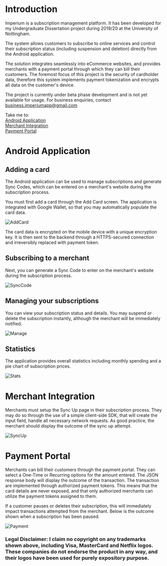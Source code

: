 # Introduction 

Imperium is a subscription management platform. It has been developed for my Undergraduate Dissertation project during 2019/20 at the University of Nottingham. 

The system allows customers to subscribe to online services and control their subscription status (including suspension and deletion) directly from the Android application. 

The solution integrates seamlessly into eCommerce websites, and provides merchants with a payment portal through which they can bill their customers. The foremost focus of this project is the security of cardholder data, therefore this system implements payment tokenization and encrypts all data on the customer's device. 

The project is currently under beta phase development and is not yet available for usage. For business enquiries, contact [business.imperiumapp@gmail.com](mailto:business.imperiumapp@gmail.com)

Take me to:  
[Android Application](#aa)  
[Merchant Integration](#mi)  
[Payment Portal](#pp)

# <a name="aa"></a>Android Application

## Adding a card

The Android application can be used to manage subscriptions and generate Sync Codes, which can be entered on a merchant's website during the subscription process. 

You must first add a card through the Add Card screen. The application is integrated with Google Wallet, so that you may automatically populate the card data. 

![AddCard](https://user-images.githubusercontent.com/32521086/87012507-aa6bcc00-c1c9-11ea-94c4-5a1bb6b8a17e.png)

The card data is encrypted on the mobile device with a unique encryption key. It is then sent to the backend through a HTTPS-secured connection and irreversibly replaced with payment token.

## Subscribing to a merchant

Next, you can generate a Sync Code to enter on the merchant's website during the subscription process.

![SyncCode](https://user-images.githubusercontent.com/32521086/87013502-097e1080-c1cb-11ea-823b-45611eadff6e.png)

## Managing your subscriptions

You can view your subscription status and details. You may suspend or delete the subscription instantly, although the merchant will be immediately notified.

![Manage](https://user-images.githubusercontent.com/32521086/87014417-67f7be80-c1cc-11ea-8adb-7cb176d4ac92.png)

## Statistics

The application provides overall statistics including monthly spending and a pie chart of subscription prices.

![Stats](https://user-images.githubusercontent.com/32521086/87017173-f0c42980-c1cf-11ea-9710-2f18e74538bb.png)

# <a name="mi"></a>Merchant Integration

Merchants must setup the Sync Up page in their subscription process. They may do so through the use of a simple client-side SDK, that will create the input field, handle all necessary network requests. As good practice, the merchant should display the outcome of the sync up attempt.

![SyncUp](https://user-images.githubusercontent.com/32521086/87015372-a0e46300-c1cd-11ea-8f01-0b78bf0eb665.png)

# <a name="pp"></a>Payment Portal

Merchants can bill their customers through the payment portal. They can select a One-Time or Recurring options for the amount entered. The JSON response body will display the outcome of the transaction. The transaction are implemented through authorized payment tokens. This means that the card details are never exposed, and that only authorized merchants can utilize the payment tokens assigned to them.

If a customer pauses or deletes their subscription, this will immediately impact transactions attempted from the merchant. Below is the outcome shown when a subscription has been paused.

![Payment](https://user-images.githubusercontent.com/32521086/87017443-44cf0e00-c1d0-11ea-8225-c08e11025c9d.png)

### Legal Disclaimer: I claim no copyright on any trademarks shown above, including Visa, MasterCard and Netflix logos. These companies do not endorse the product in any way, and their logos have been used for purely expository purpose.
